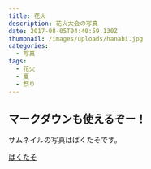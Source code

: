 ```yaml
---
title: 花火
description: 花火大会の写真
date: 2017-08-05T04:40:59.130Z
thumbnail: /images/uploads/hanabi.jpg
categories:
  - 写真
tags:
  - 花火
  - 夏
  - 祭り
---
```

## マークダウンも使えるぞー！

サムネイルの写真はぱくたそです。

[ぱくたそ](https://www.pakutaso.com/)


